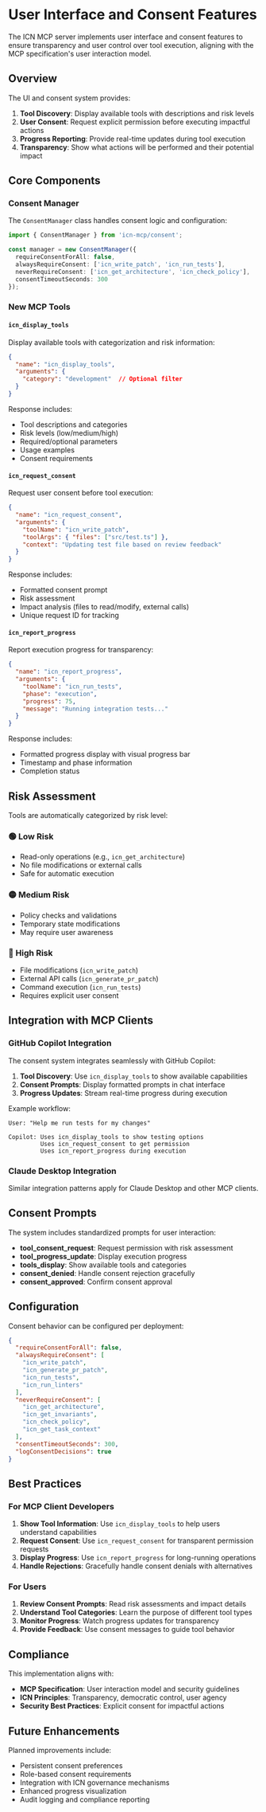 # User Interface and Consent Features

The ICN MCP server implements user interface and consent features to ensure transparency and user control over tool execution, aligning with the MCP specification's user interaction model.

## Overview

The UI and consent system provides:

1. **Tool Discovery**: Display available tools with descriptions and risk levels
2. **User Consent**: Request explicit permission before executing impactful actions
3. **Progress Reporting**: Provide real-time updates during tool execution
4. **Transparency**: Show what actions will be performed and their potential impact

## Core Components

### Consent Manager

The `ConsentManager` class handles consent logic and configuration:

```typescript
import { ConsentManager } from 'icn-mcp/consent';

const manager = new ConsentManager({
  requireConsentForAll: false,
  alwaysRequireConsent: ['icn_write_patch', 'icn_run_tests'],
  neverRequireConsent: ['icn_get_architecture', 'icn_check_policy'],
  consentTimeoutSeconds: 300
});
```

### New MCP Tools

#### `icn_display_tools`
Display available tools with categorization and risk information:

```json
{
  "name": "icn_display_tools",
  "arguments": {
    "category": "development"  // Optional filter
  }
}
```

Response includes:
- Tool descriptions and categories
- Risk levels (low/medium/high)
- Required/optional parameters
- Usage examples
- Consent requirements

#### `icn_request_consent`
Request user consent before tool execution:

```json
{
  "name": "icn_request_consent", 
  "arguments": {
    "toolName": "icn_write_patch",
    "toolArgs": { "files": ["src/test.ts"] },
    "context": "Updating test file based on review feedback"
  }
}
```

Response includes:
- Formatted consent prompt
- Risk assessment
- Impact analysis (files to read/modify, external calls)
- Unique request ID for tracking

#### `icn_report_progress`
Report execution progress for transparency:

```json
{
  "name": "icn_report_progress",
  "arguments": {
    "toolName": "icn_run_tests",
    "phase": "execution",
    "progress": 75,
    "message": "Running integration tests..."
  }
}
```

Response includes:
- Formatted progress display with visual progress bar
- Timestamp and phase information
- Completion status

## Risk Assessment

Tools are automatically categorized by risk level:

### 🟢 Low Risk
- Read-only operations (e.g., `icn_get_architecture`)
- No file modifications or external calls
- Safe for automatic execution

### 🟡 Medium Risk  
- Policy checks and validations
- Temporary state modifications
- May require user awareness

### 🔴 High Risk
- File modifications (`icn_write_patch`)
- External API calls (`icn_generate_pr_patch`)
- Command execution (`icn_run_tests`)
- Requires explicit user consent

## Integration with MCP Clients

### GitHub Copilot Integration

The consent system integrates seamlessly with GitHub Copilot:

1. **Tool Discovery**: Use `icn_display_tools` to show available capabilities
2. **Consent Prompts**: Display formatted prompts in chat interface
3. **Progress Updates**: Stream real-time progress during execution

Example workflow:
```
User: "Help me run tests for my changes"

Copilot: Uses icn_display_tools to show testing options
         Uses icn_request_consent to get permission
         Uses icn_report_progress during execution
```

### Claude Desktop Integration

Similar integration patterns apply for Claude Desktop and other MCP clients.

## Consent Prompts

The system includes standardized prompts for user interaction:

- **tool_consent_request**: Request permission with risk assessment
- **tool_progress_update**: Display execution progress  
- **tools_display**: Show available tools and categories
- **consent_denied**: Handle consent rejection gracefully
- **consent_approved**: Confirm consent approval

## Configuration

Consent behavior can be configured per deployment:

```json
{
  "requireConsentForAll": false,
  "alwaysRequireConsent": [
    "icn_write_patch",
    "icn_generate_pr_patch",
    "icn_run_tests",
    "icn_run_linters"
  ],
  "neverRequireConsent": [
    "icn_get_architecture", 
    "icn_get_invariants",
    "icn_check_policy",
    "icn_get_task_context"
  ],
  "consentTimeoutSeconds": 300,
  "logConsentDecisions": true
}
```

## Best Practices

### For MCP Client Developers

1. **Show Tool Information**: Use `icn_display_tools` to help users understand capabilities
2. **Request Consent**: Use `icn_request_consent` for transparent permission requests
3. **Display Progress**: Use `icn_report_progress` for long-running operations
4. **Handle Rejections**: Gracefully handle consent denials with alternatives

### For Users

1. **Review Consent Prompts**: Read risk assessments and impact details
2. **Understand Tool Categories**: Learn the purpose of different tool types
3. **Monitor Progress**: Watch progress updates for transparency
4. **Provide Feedback**: Use consent messages to guide tool behavior

## Compliance

This implementation aligns with:

- **MCP Specification**: User interaction model and security guidelines
- **ICN Principles**: Transparency, democratic control, user agency
- **Security Best Practices**: Explicit consent for impactful actions

## Future Enhancements

Planned improvements include:

- Persistent consent preferences
- Role-based consent requirements
- Integration with ICN governance mechanisms
- Enhanced progress visualization
- Audit logging and compliance reporting